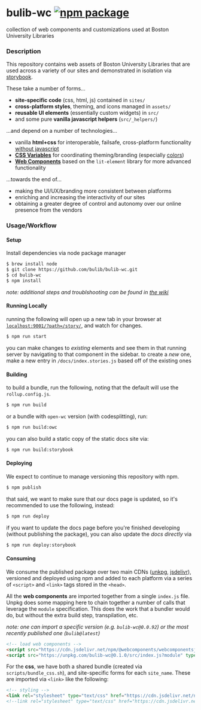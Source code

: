 # bulib-wc [![npm package](https://img.shields.io/npm/v/bulib-wc.svg)](https://www.npmjs.com/package/bulib-wc)

collection of web components and customizations used at Boston University Libraries

### Description

This repository contains web assets of Boston University Libraries that are used across a variety of our sites and
  demonstrated in isolation via [storybook](https://bulib.github.io/bulib-wc/).

These take a number of forms...

- **site-specific code** (css, html, js) contained in `sites/`
- **cross-platform styles**, theming, and icons managed in `assets/`
- **reusable UI elements** (essentially custom widgets) in `src/`
- and some pure **vanilla javascript helpers** (`src/_helpers/`)

...and depend on a number of technologies...

- vanilla **html+css** for interoperable, failsafe, cross-platform functionality [without javascript](https://github.com/bulib/bulib-wc/wiki/No-Javascript)
- **[CSS Variables](https://github.com/bulib/bulib-wc/wiki/CSS-Variables)** for coordinating theming/branding
  (especially [colors](https://bulib.github.io/bulib-wc/?path=/story/branding--colors))
- **[Web Components](https://github.com/bulib/bulib-wc/wiki/Web-Components)** based on the `lit-element` library for more advanced functionality

...towards the end of...

- making the UI/UX/branding more consistent between platforms
- enriching and increasing the interactivity of our sites
- obtaining a greater degree of control and autonomy over our online presence from the vendors

### Usage/Workflow

#### Setup

Install dependencies via node package manager

```bash
$ brew install node
$ git clone https://github.com/bulib/bulib-wc.git
$ cd bulib-wc
$ npm install
```

_note: additional steps and troublshooting can be found in [the wiki](https://github.com/bulib/bulib-wc/wiki/Troubleshooting-Setup)_

#### Running Locally

running the following will open up a new tab in your browser at [`localhost:9001/?path=/story/`](http://localhost:9001/?path=/story/composites--ensemble), and watch for changes.

```bash
$ npm run start
```

you can make changes to _existing_ elements and see them in that running server by navigating to that component in the sidebar.
to create a _new_ one, make a new entry in `/docs/index.stories.js` based off of the existing ones

#### Building

to build a bundle, run the following, noting that the default will use the `rollup.config.js`.

```bash
$ npm run build
```

or a bundle with `open-wc` version (with codesplitting), run:

```bash
$ npm run build:owc
```

you can also build a static copy of the static docs site via:

```bash
$ npm run build:storybook
```

#### Deploying

We expect to continue to manage versioning this repository with npm.

```bash
$ npm publish
```

that said, we want to make sure that our docs page is updated, so it's recommended to use the following, instead:

```bash
$ npm run deploy
```

if you want to update the docs page before you're finished developing (without publishing the package), you can also update the _docs directly_ via

```bash
$ npm run deploy:storybook
```

#### Consuming

We consume the published package over two main CDNs ([unkpg](https://unpkg.com), [jsdelivr](https://www.jsdelivr.com/)),
  versioned and deployed using npm and added to each platform via a series of `<script>` and `<link>` tags stored in the `<head>`.

All the **web components** are imported together from a single `index.js` file. Unpkg does some mapping here to chain together a
  number of calls that leverage the `module` specification. This does the work that a bundler would do, but without the
  extra build step, transpilation, etc.

_note: one can import a specific version (e.g. `bulib-wc@0.0.92`) or the most recently published one (`bulib@latest`)_

```html
<!-- load web components -->
<script src="https://cdn.jsdelivr.net/npm/@webcomponents/webcomponentsjs@2.1.3/webcomponents-loader.min.js"></script>
<script src="https://unpkg.com/bulib-wc@0.1.0/src/index.js?module" type="module"></script>
```

For the **css**, we have both a shared bundle (created via `scripts/bundle_css.sh`), and site-specific forms for each `site_name`. 
  These are imported via `<link>` like the following:

```html
<!-- styling -->
<link rel="stylesheet" type="text/css" href="https://cdn.jsdelivr.net/npm/bulib-wc@0.1.0/dist/bundle.min.css">
<!--link rel="stylesheet" type="text/css" href="https://cdn.jsdelivr.net/npm/bulib-wc@latest/dist/{site_name}.css"-->
```
